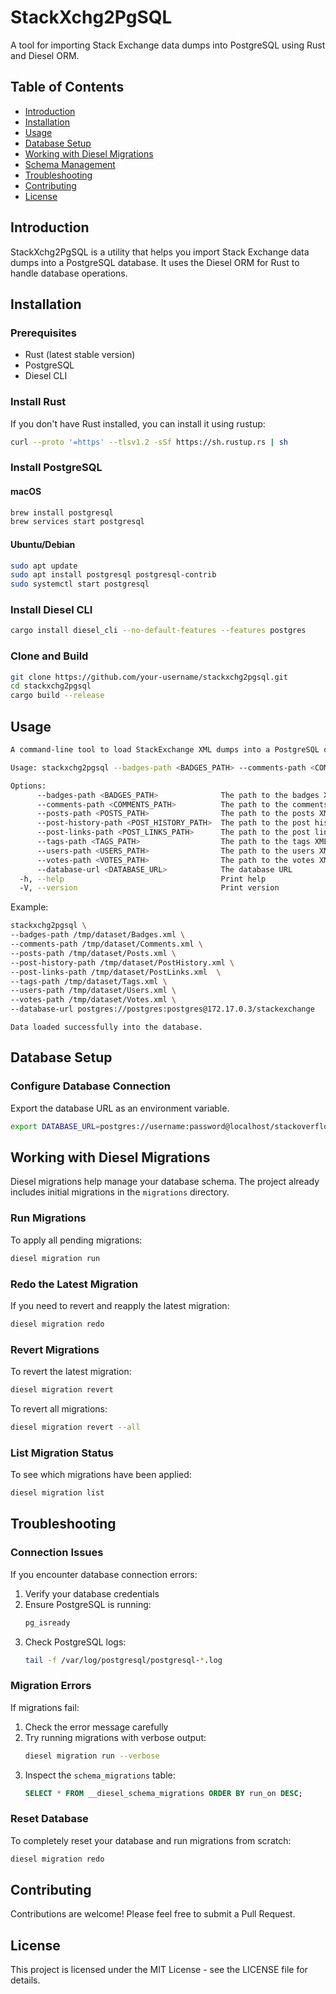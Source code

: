 # StackXchg2PgSQL

A tool for importing Stack Exchange data dumps into PostgreSQL using Rust and Diesel ORM.

## Table of Contents

- [Introduction](#introduction)
- [Installation](#installation)
- [Usage](#usage)
- [Database Setup](#database-setup)
- [Working with Diesel Migrations](#working-with-diesel-migrations)
- [Schema Management](#schema-management)
- [Troubleshooting](#troubleshooting)
- [Contributing](#contributing)
- [License](#license)

## Introduction

StackXchg2PgSQL is a utility that helps you import Stack Exchange data dumps into a PostgreSQL database. It uses the Diesel ORM for Rust to handle database operations.

## Installation

### Prerequisites

- Rust (latest stable version)
- PostgreSQL
- Diesel CLI

### Install Rust

If you don't have Rust installed, you can install it using rustup:

```bash
curl --proto '=https' --tlsv1.2 -sSf https://sh.rustup.rs | sh
```

### Install PostgreSQL

#### macOS

```bash
brew install postgresql
brew services start postgresql
```

#### Ubuntu/Debian

```bash
sudo apt update
sudo apt install postgresql postgresql-contrib
sudo systemctl start postgresql
```

### Install Diesel CLI

```bash
cargo install diesel_cli --no-default-features --features postgres
```

### Clone and Build

```bash
git clone https://github.com/your-username/stackxchg2pgsql.git
cd stackxchg2pgsql
cargo build --release
```

## Usage

```bash
A command-line tool to load StackExchange XML dumps into a PostgreSQL database

Usage: stackxchg2pgsql --badges-path <BADGES_PATH> --comments-path <COMMENTS_PATH> --posts-path <POSTS_PATH> --post-history-path <POST_HISTORY_PATH> --post-links-path <POST_LINKS_PATH> --tags-path <TAGS_PATH> --users-path <USERS_PATH> --votes-path <VOTES_PATH> --database-url <DATABASE_URL>

Options:
      --badges-path <BADGES_PATH>              The path to the badges XML file
      --comments-path <COMMENTS_PATH>          The path to the comments XML file
      --posts-path <POSTS_PATH>                The path to the posts XML file
      --post-history-path <POST_HISTORY_PATH>  The path to the post history XML file
      --post-links-path <POST_LINKS_PATH>      The path to the post links XML file
      --tags-path <TAGS_PATH>                  The path to the tags XML file
      --users-path <USERS_PATH>                The path to the users XML file
      --votes-path <VOTES_PATH>                The path to the votes XML file
      --database-url <DATABASE_URL>            The database URL
  -h, --help                                   Print help
  -V, --version                                Print version
```

Example:

```bash
stackxchg2pgsql \
--badges-path /tmp/dataset/Badges.xml \
--comments-path /tmp/dataset/Comments.xml \
--posts-path /tmp/dataset/Posts.xml \
--post-history-path /tmp/dataset/PostHistory.xml \
--post-links-path /tmp/dataset/PostLinks.xml  \
--tags-path /tmp/dataset/Tags.xml \
--users-path /tmp/dataset/Users.xml \
--votes-path /tmp/dataset/Votes.xml \
--database-url postgres://postgres:postgres@172.17.0.3/stackexchange
```
```
Data loaded successfully into the database.
```

## Database Setup

### Configure Database Connection

Export the database URL as an environment variable.

```bash
export DATABASE_URL=postgres://username:password@localhost/stackoverflow
```

## Working with Diesel Migrations

Diesel migrations help manage your database schema. The project already includes initial migrations in the `migrations` directory.

### Run Migrations

To apply all pending migrations:

```bash
diesel migration run
```

### Redo the Latest Migration

If you need to revert and reapply the latest migration:

```bash
diesel migration redo
```

### Revert Migrations

To revert the latest migration:

```bash
diesel migration revert
```

To revert all migrations:

```bash
diesel migration revert --all
```

### List Migration Status

To see which migrations have been applied:

```bash
diesel migration list
```

## Troubleshooting

### Connection Issues

If you encounter database connection errors:

1. Verify your database credentials
2. Ensure PostgreSQL is running:
   ```bash
   pg_isready
   ```
3. Check PostgreSQL logs:
   ```bash
   tail -f /var/log/postgresql/postgresql-*.log
   ```

### Migration Errors

If migrations fail:

1. Check the error message carefully
2. Try running migrations with verbose output:
   ```bash
   diesel migration run --verbose
   ```
3. Inspect the `schema_migrations` table:
   ```sql
   SELECT * FROM __diesel_schema_migrations ORDER BY run_on DESC;
   ```

### Reset Database

To completely reset your database and run migrations from scratch:

```bash
diesel migration redo
```

## Contributing

Contributions are welcome! Please feel free to submit a Pull Request.

## License

This project is licensed under the MIT License - see the LICENSE file for details.
